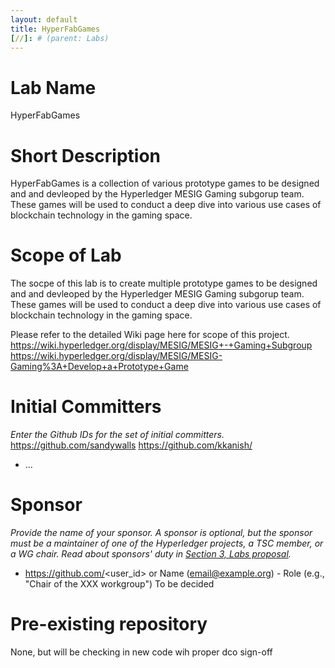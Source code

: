 ```yaml
---
layout: default
title: HyperFabGames
[//]: # (parent: Labs)
---
```

# Lab Name
HyperFabGames

# Short Description
HyperFabGames is a collection of various prototype games to be designed and and devleoped by the Hyperledger MESIG Gaming subgorup team. These games will be used to conduct a deep dive into various use cases of blockchain technology in the gaming space. 

# Scope of Lab
The socpe of this lab is to create multiple prototype games to be designed and and devleoped by the Hyperledger MESIG Gaming subgorup team. 
These games will be used to conduct a deep dive into various use cases of blockchain technology in the gaming space. 

Please refer to the detailed Wiki page here for scope of this project. 
https://wiki.hyperledger.org/display/MESIG/MESIG+-+Gaming+Subgroup
https://wiki.hyperledger.org/display/MESIG/MESIG-Gaming%3A+Develop+a+Prototype+Game

# Initial Committers
_Enter the Github IDs for the set of initial committers._
https://github.com/sandywalls
https://github.com/kkanish/
- ...

# Sponsor
_Provide the name of your sponsor. A sponsor is optional, but the sponsor must be a maintainer of one of the Hyperledger projects, a TSC member, or a WG chair. Read about sponsors' duty in [Section 3, Labs proposal](./index.md#process-to-propose-a-new-lab)._
- https://github.com/<user_id> or Name (email@example.org) - Role (e.g., "Chair of the XXX workgroup")
To be decided 

# Pre-existing repository
None, but will be checking in new code wih proper dco sign-off
